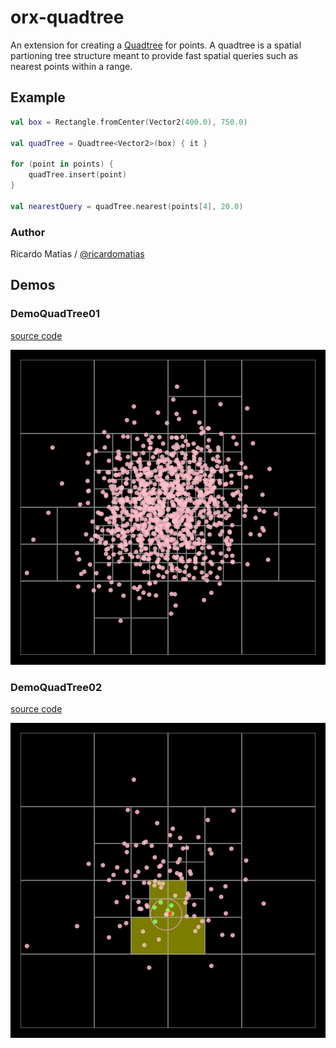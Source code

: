# orx-quadtree

An extension for creating a [Quadtree](https://en.wikipedia.org/wiki/Quadtree) for points. A quadtree is a spatial
partioning tree structure meant to provide fast spatial queries such as nearest points within a range.

## Example

```kotlin
val box = Rectangle.fromCenter(Vector2(400.0), 750.0)

val quadTree = Quadtree<Vector2>(box) { it }

for (point in points) {
    quadTree.insert(point)
}

val nearestQuery = quadTree.nearest(points[4], 20.0)
```

### Author

Ricardo Matias / [@ricardomatias](https://github.com/ricardomatias)
<!-- __demos__ -->
## Demos
### DemoQuadTree01
[source code](src/jvmDemo/kotlin/DemoQuadTree01.kt)

![DemoQuadTree01Kt](https://raw.githubusercontent.com/openrndr/orx/media/orx-quadtree/images/DemoQuadTree01Kt.png)

### DemoQuadTree02
[source code](src/jvmDemo/kotlin/DemoQuadTree02.kt)

![DemoQuadTree02Kt](https://raw.githubusercontent.com/openrndr/orx/media/orx-quadtree/images/DemoQuadTree02Kt.png)

